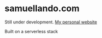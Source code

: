 # samuellando.com
Still under development.
[My personal website](http://samuellando.com)

Built on a serverless stack
